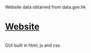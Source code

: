 Website data obtained from data.gov.hk

# [Website](https://336699c.github.io/eta/v13)
<br>GUI built in html, js and css
